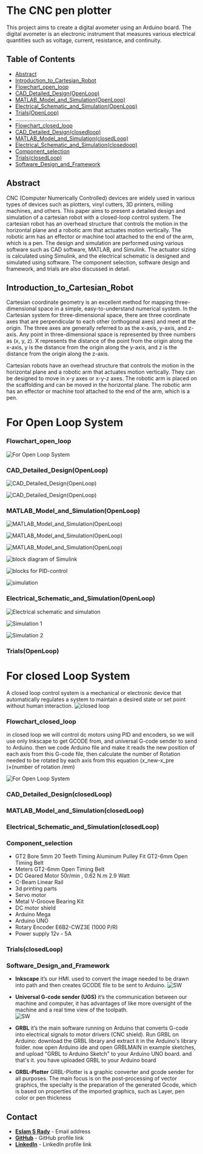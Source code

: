 # **The CNC pen plotter**

This project aims to create a digital avometer using an Arduino board. The digital avometer is an electronic instrument that measures various electrical quantities such as voltage, current, resistance, and continuity.

## **Table of Contents**

- [Abstract](#Abstract)
- [Introduction_to_Cartesian_Robot](#Introduction_to_Cartesian-Robot)
- [Flowchart_open_loop](#Flowchart_open_loop)
- [CAD_Detailed_Design(OpenLoop)](#CAD_Detailed_Design(OpenLoop))
- [MATLAB_Model_and_Simulation(OpenLoop)](#MATLAB_Model_and_Simulation(OpenLoop))
- [Electrical_Schematic_and_Simulation(OpenLoop)](#Electrical_Schematic_and_Simulation(OpenLoop))
- [Trials(OpenLoop)](#Trials(OpenLoop))
- ....................................
- [Flowchart_closed_loop](#Flowchart_closed_loop)
- [CAD_Detailed_Design(closedloop)](#CAD_Detailed_Design(closedLoop))
- [MATLAB_Model_and_Simulation(closedLoop)](#MATLAB_Model_and_Simulation(closedLoop))
- [Electrical_Schematic_and_Simulation(closedoop)](#Electrical_Schematic_and_Simulation(closedLoop))
- [Component_selection](#Component_selection)
- [Trials(closedLoop)](#Trials(closedLoop))
- [Software_Design_and_Framework](#Software_Design_and_Framework)

## **Abstract**

CNC (Computer Numerically Controlled) devices are widely used in various types of devices such as plotters, vinyl cutters, 3D printers, milling machines, and others. This paper aims to present a detailed design and simulation of a cartesian robot with a closed-loop control system. The cartesian robot has an overhead structure that controls the motion in the horizontal plane and a robotic arm that actuates motion vertically. The robotic arm has an effector or machine tool attached to the end of the arm, which is a pen. The design and simulation are performed using various software such as CAD software, MATLAB, and Simulink. The actuator sizing is calculated using Simulink, and the electrical schematic is designed and simulated using software. The component selection, software design and framework, and trials are also discussed in detail.

## **Introduction_to_Cartesian_Robot**
Cartesian coordinate geometry is an excellent method for mapping three-dimensional space in a simple, easy-to-understand numerical system. In the Cartesian system for three-dimensional space, there are three coordinate axes that are perpendicular to each other (orthogonal axes) and meet at the origin. The three axes are generally referred to as the x-axis, y-axis, and z-axis. Any point in three-dimensional space is represented by three numbers as (x, y, z). X represents the distance of the point from the origin along the x-axis, y is the distance from the origin along the y-axis, and z is the distance from the origin along the z-axis.

Cartesian robots have an overhead structure that controls the motion in the horizontal plane and a robotic arm that actuates motion vertically. They can be designed to move in x-y axes or x-y-z axes. The robotic arm is placed on the scaffolding and can be moved in the horizontal plane. The robotic arm has an effector or machine tool attached to the end of the arm, which is a pen.

# **For Open Loop System**
### **Flowchart_open_loop**
![For Open Loop System](https://github.com/Esmtra/The_CNC_pen_plotter/blob/main/Img/Open%20loop%20output.jpg "For Open Loop System")

### **CAD_Detailed_Design(OpenLoop)**
![CAD_Detailed_Design(OpenLoop)](https://github.com/Esmtra/The_CNC_pen_plotter/blob/main/Img/Cad%20detailed%20Design%201.png "CAD_Detailed_Design(OpenLoop)")

![CAD_Detailed_Design(OpenLoop)](https://github.com/Esmtra/The_CNC_pen_plotter/blob/main/Img/Assembly%202.png "CAD_Detailed_Design(OpenLoop)")

### **MATLAB_Model_and_Simulation(OpenLoop)**

![MATLAB_Model_and_Simulation(OpenLoop)](https://github.com/Esmtra/The_CNC_pen_plotter/blob/main/Img/MATLAB%20model%20and%20simulation.png "MATLAB_Model_and_Simulation(OpenLoop)")

![MATLAB_Model_and_Simulation(OpenLoop)](https://github.com/Esmtra/The_CNC_pen_plotter/blob/main/Img/MATLAB%20model%20and%20simulation%202.png "MATLAB_Model_and_Simulation(OpenLoop)")

![MATLAB_Model_and_Simulation(OpenLoop)](https://github.com/Esmtra/The_CNC_pen_plotter/blob/main/Img/MATLAB%20model%20and%20simulation%202.png "MATLAB_Model_and_Simulation(OpenLoop)")

![block diagram of Simulink](https://github.com/Esmtra/The_CNC_pen_plotter/blob/main/Img/block%20diagram%20of%20Simulink.png "block diagram of Simulink")

![blocks for PID-control](https://github.com/Esmtra/The_CNC_pen_plotter/blob/main/Img/blocks%20for%20%20PID-control.png "blocks for PID-control")

![simulation](https://github.com/Esmtra/The_CNC_pen_plotter/blob/main/Img/simulation.jpg "simulation")


### **Electrical_Schematic_and_Simulation(OpenLoop)**

![Electrical schematic and simulation](https://github.com/Esmtra/The_CNC_pen_plotter/blob/main/Img/Simulation%201.jpg "Electrical schematic and simulation")

![Simulation 1](https://github.com/Esmtra/The_CNC_pen_plotter/blob/main/Img/Electrical%20schematic%20and%20simulation.jpg "Simulation 1")


![Simulation 2](https://github.com/Esmtra/The_CNC_pen_plotter/blob/main/Img/Simulation%202.jpg "Simulation 2")


### **Trials(OpenLoop)**

# **For closed Loop System**
A closed loop control system is a mechanical or electronic device that automatically regulates a system to maintain a desired state or set point without human interaction.
![closed loop](https://github.com/Esmtra/The_CNC_pen_plotter/blob/main/Img/closed%20loop%20control%20system.pngg "closed loop")

### **Flowchart_closed_loop**
in closed loop we will control dc motors using PID and encoders, so we will use only Inkscape to get GCODE from, and universal G-code sender to send to Arduino. then we code Arduino file and make it reads the new position of each axis from this G-code file, then calculate the number of Rotation needed to be rotated by each axis from this equation (x_new-x_pre )×(number of rotation /mm)

![For Open Loop System](https://github.com/Esmtra/The_CNC_pen_plotter/blob/main/Img/Open%20loop%20output.jpg "For Open Loop System")

### **CAD_Detailed_Design(closedLoop)**
### **MATLAB_Model_and_Simulation(closedLoop)**
### **Electrical_Schematic_and_Simulation(closedLoop)**
### **Component_selection**
- GT2 Bore 5mm 20 Teeth Timing Aluminum Pulley Fit GT2-6mm Open Timing Belt
- Meters GT2-6mm Open Timing Belt
- DC Geared Motor 50r/min , 0.62 N.m 2.9 Watt
- C-Beam Linear Rail
- 3d printing parts
- Servo motor
- Metal V-Groove Bearing Kit
- DC motor shield
- Arduino Mega
- Arduino UNO
- Rotary Encoder E6B2-CWZ3E (1000 P/R)
- Power supply 12v - 5A


### **Trials(closedLoop)**


### **Software_Design_and_Framework**
- **Inkscape** 
it’s our HMI. used to convert the image needed to be drawn into path and then creates GCODE file to be sent to Arduino.
![SW](https://github.com/Esmtra/The_CNC_pen_plotter/blob/main/Img/is.jpg "SW")

- **Universal G-code sender (UGS)**
it’s the communication between our machine and computer, it has advantages of like more oversight of the machine and a real time view of the toolpath.  
![SW](https://github.com/Esmtra/The_CNC_pen_plotter/blob/main/Img/ugs.png "SW")

- **GRBL**
it’s the main software running on Arduino that converts G-code into electrical signals to motor drivers (CNC shield). 
Run GRBL on Arduino:
download the GRBL library and extract it in the Arduino's library folder. now open Arduino ide and open GRBLMAIN in example sketches, and upload "GRBL to Arduino Sketch" to your Arduino UNO board. and that's it. you have uploaded GRBL to your Arduino board

- **GRBL-Plotter**
GRBL-Plotter is a graphic converter and gcode sender for all purposes.
The main focus is on the post-processing of vector graphics, the specialty is the preparation of the generated Gcode, which is based on properties of the imported graphics, such as Layer, pen color or pen thickness




## **Contact**

- **[Eslam S Rady](mailto:Eselmtrawy@gmail.com)** - Email address
- **[GitHub](https://github.com/Esmtra)**     - GitHub profile link
- **[LinkedIn](https://www.linkedin.com/in/eslam-mtra-1714201b7/)**    - LinkedIn profile link
